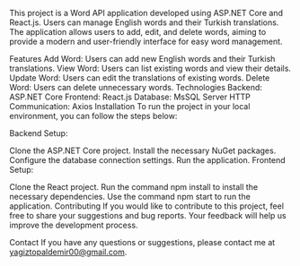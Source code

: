 
This project is a Word API application developed using ASP.NET Core and React.js. Users can manage English words and their Turkish translations. The application allows users to add, edit, and delete words, aiming to provide a modern and user-friendly interface for easy word management.

Features
Add Word: Users can add new English words and their Turkish translations.
View Word: Users can list existing words and view their details.
Update Word: Users can edit the translations of existing words.
Delete Word: Users can delete unnecessary words.
Technologies
Backend: ASP.NET Core
Frontend: React.js
Database: MsSQL Server
HTTP Communication: Axios
Installation
To run the project in your local environment, you can follow the steps below:

Backend Setup:

Clone the ASP.NET Core project.
Install the necessary NuGet packages.
Configure the database connection settings.
Run the application.
Frontend Setup:

Clone the React project.
Run the command npm install to install the necessary dependencies.
Use the command npm start to run the application.
Contributing
If you would like to contribute to this project, feel free to share your suggestions and bug reports. Your feedback will help us improve the development process.

Contact
If you have any questions or suggestions, please contact me at yagiztopaldemir00@gmail.com.
